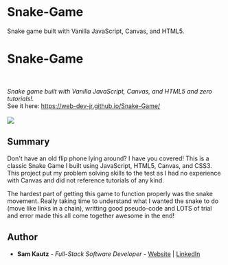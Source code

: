 # Snake-Game
Snake game built with Vanilla JavaScript, Canvas, and HTML5.

# Snake-Game

<br>

_Snake game built with Vanilla JavaScript, Canvas, and HTML5 and zero tutorials!._
<br>
See it here: https://web-dev-jr.github.io/Snake-Game/
<br>
<br>
<image src="images/snakeGame.png">
  
## Summary

Don't have an old flip phone lying around? I have you covered! This is a classic Snake Game I built using JavaScript, HTML5, Canvas, and CSS3. This project put my problem solving skills to the test as I had no experience with Canvas and did not reference tutorials of any kind. 

The hardest part of getting this game to function properly was the snake movement. Really taking time to understand what I wanted the snake to do (move like links in a chain), writting good pseudo-code and LOTS of trial and error made this all come together awesome in the end! 


## Author

* **Sam Kautz** - *Full-Stack Software Developer* - [Website](https://samkautzresume.dev/) | [LinkedIn](https://www.linkedin.com/in/sam-k-64455416a/)
